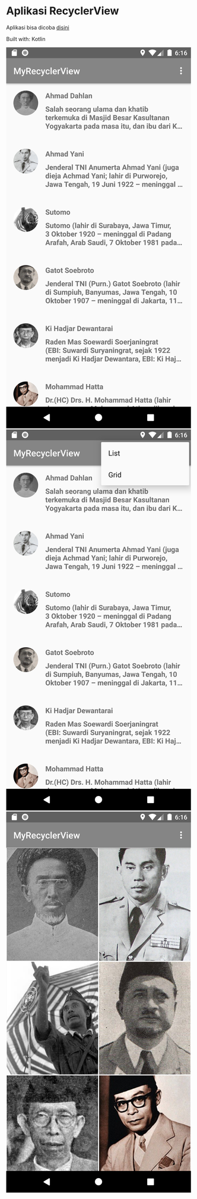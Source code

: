 # Aplikasi RecyclerView

Aplikasi bisa dicoba [disini](https://github.com/ahmaduunnail/MyRecyclerView/raw/master/release/app-release.apk)

Built with: Kotlin

![1](https://github.com/ahmaduunnail/MyRecyclerView/blob/master/img/%20(1).png?raw=true)
![2](https://github.com/ahmaduunnail/MyRecyclerView/blob/master/img/%20(2).png?raw=true)
![3](https://github.com/ahmaduunnail/MyRecyclerView/blob/master/img/%20(3).png?raw=true)
